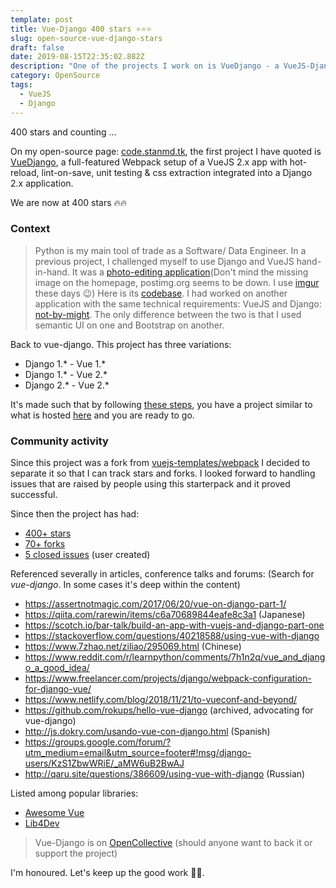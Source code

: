 ```yaml
---
template: post
title: Vue-Django 400 stars ⭐️⭐️⭐️
slug: open-source-vue-django-stars
draft: false
date: 2019-08-15T22:35:02.882Z
description: "One of the projects I work on is VueDjango - a VueJS-Django-Webpack boilerplate.\nGuess what, it is now at 400 stars on Github \U0001F525\U0001F525!\nUpdate from 275 stars"
category: OpenSource
tags:
  - VueJS
  - Django
---
```

400 stars and counting ...

On my open-source page: [code.stanmd.tk](code.stanmd.tk), the first project I have quoted is [VueDjango](https://code.stanmd.tk/vue-django/), a full-featured Webpack setup of a VueJS 2.x app with hot-reload, lint-on-save, unit testing & css extraction integrated into a Django 2.x application.

We are now at 400 stars 🔥🔥

### Context

> Python is my main tool of trade as a Software/ Data Engineer. In a previous project, I challenged myself to use Django and VueJS hand-in-hand. It was a [photo-editing application](https://sjourney.herokuapp.com/)(Don't mind the missing image on the homepage, postimg.org seems to be down. I use [imgur](https://imgur.com) these days 😉) Here is its [codebase](https://github.com/NdagiStanley/symmetrical-journey). I had worked on another application with the same technical requirements: VueJS and Django: [not-by-might](http://nbm-doit.herokuapp.com/). The only difference between the two is that I used semantic UI on one and Bootstrap on another.

Back to vue-django. This project has three variations:
- Django 1.* - Vue 1.*
- Django 1.* - Vue 2.*
- Django 2.* - Vue 2.*

It's made such that by following [these steps](https://github.com/NdagiStanley/vue-django#usage-of-vuedjango), you have a project similar to what is hosted [here](https://vuedjango.herokuapp.com/) and you are ready to go.

### Community activity

Since this project was a fork from [vuejs-templates/webpack](https://github.com/vuejs-templates/webpack) I decided to separate it so that I can track stars and forks. I looked forward to handling issues that are raised by people using this starterpack and it proved successful.

Since then the project has had:
- [400+ stars](https://github.com/NdagiStanley/vue-django/stargazers)
- [70+ forks](https://github.com/NdagiStanley/vue-django/network/members)
- [5 closed issues](https://github.com/NdagiStanley/vue-django/issues?q=is%3Aissue+is%3Aclosed+label%3Abug) (user created)

Referenced severally in articles, conference talks and forums: (Search for _vue-django_. In some cases it's deep within the content)
- https://assertnotmagic.com/2017/06/20/vue-on-django-part-1/
- https://qiita.com/rarewin/items/c6a70689844eafe8c3a1 (Japanese)
- https://scotch.io/bar-talk/build-an-app-with-vuejs-and-django-part-one
- https://stackoverflow.com/questions/40218588/using-vue-with-django
- https://www.7zhao.net/ziliao/295069.html (Chinese)
- https://www.reddit.com/r/learnpython/comments/7h1n2q/vue_and_django_a_good_idea/
- https://www.freelancer.com/projects/django/webpack-configuration-for-django-vue/
- https://www.netlify.com/blog/2018/11/21/to-vueconf-and-beyond/
- https://github.com/rokups/hello-vue-django (archived, advocating for vue-django)
- http://js.dokry.com/usando-vue-con-django.html (Spanish)
- https://groups.google.com/forum/?utm_medium=email&utm_source=footer#!msg/django-users/KzS1ZbwWRiE/_aMW6uB2BwAJ
- http://qaru.site/questions/386609/using-vue-with-django (Russian)

Listed among popular libraries:
- [Awesome Vue](https://github.com/vuejs/awesome-vue#scaffold)
- [Lib4Dev](http://www.lib4dev.com/info/NdagiStanley/vue-django/101198992)

> Vue-Django is on [OpenCollective](https://opencollective.com/vue-django) (should anyone want to back it or support the project)

I'm honoured. Let's keep up the good work 💪🏽.
